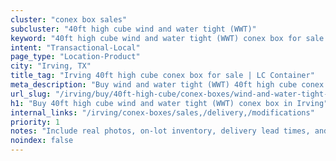 ```yaml
---
cluster: "conex box sales"
subcluster: "40ft high cube wind and water tight (WWT)"
keyword: "40ft high cube wind and water tight (WWT) conex box for sale Irving, TX"
intent: "Transactional-Local"
page_type: "Location-Product"
city: "Irving, TX"
title_tag: "Irving 40ft high cube conex box for sale | LC Container"
meta_description: "Buy wind and water tight (WWT) 40ft high cube conex box sale with local delivery in Irving, TX. LC Container — local Since 2003. Request a fast quote today."
url_slug: "/irving/buy/40ft-high-cube/conex-boxes/wind-and-water-tight-wwt"
h1: "Buy 40ft high cube wind and water tight (WWT) conex box in Irving"
internal_links: "/irving/conex-boxes/sales,/delivery,/modifications"
priority: 1
notes: "Include real photos, on-lot inventory, delivery lead times, and financing info."
noindex: false
---
```


<!-- TODO: Add unique city/inventory copy, images, and internal links here. -->
